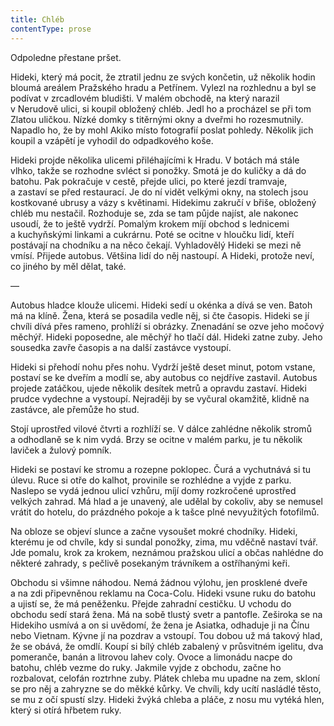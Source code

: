 ```yaml
---
title: Chléb
contentType: prose
---
```


<section>

Odpoledne přestane pršet.

Hideki, který má pocit, že ztratil jednu ze svých končetin, už několik hodin bloumá areálem Pražského hradu a Petřínem. Vylezl na rozhlednu a byl se podívat v zrcadlovém bludišti. V malém obchodě, na který narazil v Nerudově ulici, si koupil obložený chléb. Jedl ho a procházel se při tom Zlatou uličkou. Nízké domky s titěrnými okny a dveřmi ho rozesmutnily. Napadlo ho, že by mohl Akiko místo fotografií poslat pohledy. Několik jich koupil a vzápětí je vyhodil do odpadkového koše.

Hideki projde několika ulicemi přiléhajícími k Hradu. V botách má stále vlhko, takže se rozhodne svléct si ponožky. Smotá je do kuličky a dá do batohu. Pak pokračuje v cestě, přejde ulici, po které jezdí tramvaje, a zastaví se před restaurací. Je do ní vidět velkými okny, na stolech jsou kostkované ubrusy a vázy s květinami. Hidekimu zakručí v břiše, obložený chléb mu nestačil. Rozhoduje se, zda se tam půjde najíst, ale nakonec usoudí, že to ještě vydrží. Pomalým krokem míjí obchod s lednicemi a kuchyňskými linkami a cukrárnu. Poté se ocitne v hloučku lidí, kteří postávají na chodníku a na něco čekají. Vyhladovělý Hideki se mezi ně vmísí. Přijede autobus. Většina lidí do něj nastoupí. A Hideki, protože neví, co jiného by měl dělat, také.

—

Autobus hladce klouže ulicemi. Hideki sedí u okénka a dívá se ven. Batoh má na klíně. Žena, která se posadila vedle něj, si čte časopis. Hideki se jí chvíli dívá přes rameno, prohlíží si obrázky. Znenadání se ozve jeho močový měchýř. Hideki poposedne, ale měchýř ho tlačí dál. Hideki zatne zuby. Jeho sousedka zavře časopis a na další zastávce vystoupí.

Hideki si přehodí nohu přes nohu. Vydrží ještě deset minut, potom vstane, postaví se ke dveřím a modlí se, aby autobus co nejdříve zastavil. Autobus projede zatáčkou, ujede několik desítek metrů a opravdu zastaví. Hideki prudce vydechne a vystoupí. Nejraději by se vyčural okamžitě, klidně na zastávce, ale přemůže ho stud.

Stojí uprostřed vilové čtvrti a rozhlíží se. V dálce zahlédne několik stromů a odhodlaně se k nim vydá. Brzy se ocitne v malém parku, je tu několik laviček a žulový pomník.

Hideki se postaví ke stromu a rozepne poklopec. Čurá a vychutnává si tu úlevu. Ruce si otře do kalhot, provinile se rozhlédne a vyjde z parku. Naslepo se vydá jednou ulicí vzhůru, míjí domy rozkročené uprostřed velkých zahrad. Má hlad a je unavený, ale udělal by cokoliv, aby se nemusel vrátit do hotelu, do prázdného pokoje a k tašce plné nevyužitých fotofilmů.

Na obloze se objeví slunce a začne vysoušet mokré chodníky. Hideki, kterému je od chvíle, kdy si sundal ponožky, zima, mu vděčně nastaví tvář. Jde pomalu, krok za krokem, neznámou pražskou ulicí a občas nahlédne do některé zahrady, s pečlivě posekaným trávníkem a ostříhanými keři.

Obchodu si všimne náhodou. Nemá žádnou výlohu, jen prosklené dveře a na zdi připevněnou reklamu na Coca-Colu. Hideki vsune ruku do batohu a ujistí se, že má peněženku. Přejde zahradní cestičku. U vchodu do obchodu sedí stará žena. Má na sobě tlustý svetr a pantofle. Zeširoka se na Hidekiho usmívá a on si uvědomí, že žena je Asiatka, odhaduje ji na Čínu nebo Vietnam. Kývne jí na pozdrav a vstoupí. Tou dobou už má takový hlad, že se obává, že omdlí. Koupí si bílý chléb zabalený v průsvitném igelitu, dva pomeranče, banán a litrovou lahev coly. Ovoce a limonádu nacpe do batohu, chléb vezme do ruky. Jakmile vyjde z obchodu, začne ho rozbalovat, celofán roztrhne zuby. Plátek chleba mu upadne na zem, skloní se pro něj a zahryzne se do měkké kůrky. Ve chvíli, kdy ucítí nasládlé těsto, se mu z očí spustí slzy. Hideki žvýká chleba a pláče, z nosu mu vytéká hlen, který si otírá hřbetem ruky.

</section>
